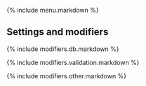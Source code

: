 {% include menu.markdown %}

## Settings and modifiers

{% include modifiers.db.markdown %}

{% include modifiers.validation.markdown %}

{% include modifiers.other.markdown %}

